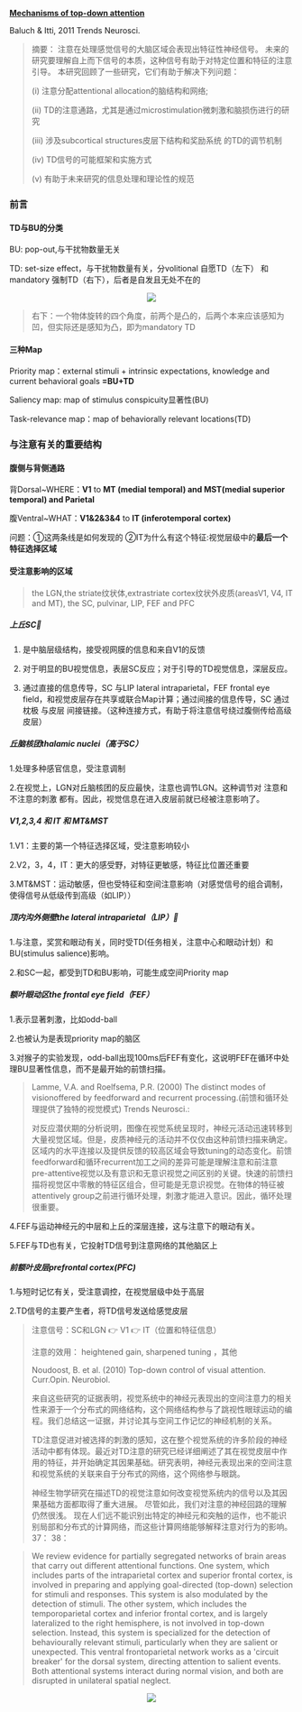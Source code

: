 [**Mechanisms of top-down attention**](https://pubmed.ncbi.nlm.nih.gov/21439656/)

Baluch & Itti, 2011 Trends Neurosci.

>摘要：
>注意在处理感觉信号的大脑区域会表现出特征性神经信号。
>未来的研究要理解自上而下信号的本质，这种信号有助于对特定位置和特征的注意引导。
>本研究回顾了一些研究，它们有助于解决下列问题：
>
>(i)	注意分配attentional allocation的脑结构和网络; 
>
>(ii)  TD的注意通路，尤其是通过microstimulation微刺激和脑损伤进行的研究
>
>(iii) 涉及subcortical structures皮层下结构和奖励系统 的TD的调节机制  
>
>(iv)	 TD信号的可能框架和实施方式
>
>(v)	有助于未来研究的信息处理和理论性的规范

### 前言

#### TD与BU的分类
BU: pop-out,与干扰物数量无关

TD: set-size effect，与干扰物数量有关，分volitional 自愿TD（左下） 和mandatory 强制TD（右下），后者是自发且无处不在的

 <div align=center><img src="https://user-images.githubusercontent.com/80901934/113806168-6cb9c500-9794-11eb-8212-9320670a9904.png" ></div>

>右下：一个物体旋转的四个角度，前两个是凸的，后两个本来应该感知为凹，但实际还是感知为凸，即为mandatory TD

#### 三种Map
Priority map：external stimuli + intrinsic expectations, knowledge and current behavioral goals **=BU+TD**
            
Saliency map: map of stimulus conspicuity显著性(BU)

Task-relevance map：map of behaviorally relevant locations(TD)

### 与注意有关的重要结构

#### 腹侧与背侧通路

背Dorsal~WHERE：**V1** to **MT (medial temporal)  and MST(medial superior temporal)  and Parietal**

腹Ventral~WHAT：**V1&2&3&4** to **IT (inferotemporal cortex)**

问题：①这两条线是如何发现的 ②IT为什么有这个特征:视觉层级中的**最后一个特征选择区域**

#### 受注意影响的区域
>the LGN,the striate纹状体,extrastriate cortex纹状外皮质(areasV1, V4, IT and MT), the SC, pulvinar, LIP, FEF and PFC

##### 上丘SC💮

1. 是中脑层级结构，接受视网膜的信息和来自V1的反馈

2. 对于明显的BU视觉信息，表层SC反应；对于引导的TD视觉信息，深层反应。

3. 通过直接的信息传导，SC 与LIP lateral intraparietal，FEF frontal eye field，和视觉皮层存在共享或联合Map计算；通过间接的信息传导，SC 通过 枕极 与皮层 间接链接。（这种连接方式，有助于将注意信号绕过腹侧传给高级皮层）

##### 丘脑核团thalamic nuclei（高于SC）

1.处理多种感官信息，受注意调制

2.在视觉上，LGN对丘脑核团的反应最快，注意也调节LGN。这种调节对 注意和不注意的刺激 都有。因此，视觉信息在进入皮层前就已经被注意影响了。

##### V1,2,3,4 和 IT 和 MT&MST

1.V1：主要的第一个特征选择区域，受注意影响较小

2.V2，3，4，IT：更大的感受野，对特征更敏感，特征比位置还重要

3.MT&MST：运动敏感，但也受特征和空间注意影响（对感觉信号的组合调制，使得信号从低级传到高级（如LIP））

##### 顶内沟外侧壁the lateral intraparietal（LIP）💮

1.与注意，奖赏和眼动有关，同时受TD(任务相关，注意中心和眼动计划）和BU(stimulus salience)影响。

2.和SC一起，都受到TD和BU影响，可能生成空间Priority map

##### 额叶眼动区the frontal eye field（FEF）

1.表示显著刺激，比如odd-ball

2.也被认为是表现priority map的脑区

3.对猴子的实验发现，odd-ball出现100ms后FEF有变化，这说明FEF在循环中处理BU显著性信息，而不是最开始的前馈扫描。

> Lamme, V.A. and Roelfsema, P.R. (2000) The distinct modes of visionoffered by feedforward and recurrent processing.(前馈和循环处理提供了独特的视觉模式) Trends Neurosci.:
> 
> 对反应潜伏期的分析说明，图像在视觉系统呈现时，神经元活动迅速转移到大量视觉区域。但是，皮质神经元的活动并不仅仅由这种前馈扫描来确定。区域内的水平连接以及提供反馈的较高区域会导致tuning的动态变化。前馈feedforward和循环recurrent加工之间的差异可能是理解注意和前注意pre-attentive视觉以及有意识和无意识视觉之间区别的关键。快速的前馈扫描将视觉区中零散的特征区组合，但可能是无意识视觉。在物体的特征被attentively group之前进行循环处理，刺激才能进入意识。因此，循环处理很重要。

4.FEF与运动神经元的中层和上丘的深层连接，这与注意下的眼动有关。

5.FEF与TD也有关，它投射TD信号到注意网络的其他脑区上

##### 前额叶皮层prefrontal cortex(PFC)

1.与短时记忆有关，受注意调控，在视觉层级中处于高层

2.TD信号的主要产生者，将TD信号发送给感觉皮层

>注意信号：SC和LGN 👉 V1 👉 IT（位置和特征信息）
>
>注意的效用： heightened gain, sharpened tuning ，其他
>
>Noudoost, B. et al. (2010) Top-down control of visual attention. Curr.Opin. Neurobiol.
>
>来自这些研究的证据表明，视觉系统中的神经元表现出的空间注意力的相关性来源于一个分布式的网络结构，这个网络结构参与了跳视性眼球运动的编程。我们总结这一证据，并讨论其与空间工作记忆的神经机制的关系。
>
>TD注意促进对被选择的刺激的感知，这在整个视觉系统的许多阶段的神经活动中都有体现。最近对TD注意的研究已经详细阐述了其在视觉皮层中作用的特征，并开始确定其因果基础。研究表明，神经元表现出来的空间注意和视觉系统的关联来自于分布式的网络，这个网络参与眼跳。
>
>神经生物学研究在描述TD的视觉注意如何改变视觉系统内的信号以及其因果基础方面都取得了重大进展。 尽管如此，我们对注意的神经回路的理解仍然很浅。 现在人们远不能识别出特定的神经元和突触的运作，也不能识别局部和分布式的计算网络，而这些计算网络能够解释注意对行为的影响。
>37：
>38：
>


>We review evidence for partially segregated networks of brain areas that carry out different attentional functions. One system, which includes parts of the intraparietal cortex and superior frontal cortex, is involved in preparing and applying goal-directed (top-down) selection for stimuli and responses. This system is also modulated by the detection of stimuli. The other system, which includes the temporoparietal cortex and inferior frontal cortex, and is largely lateralized to the right hemisphere, is not involved in top-down selection. Instead, this system is specialized for the detection of behaviourally relevant stimuli, particularly when they are salient or unexpected. This ventral frontoparietal network works as a 'circuit breaker' for the dorsal system, directing attention to salient events. Both attentional systems interact during normal vision, and both are disrupted in unilateral spatial neglect.


<div align=center><img src="https://user-images.githubusercontent.com/80901934/114027755-4b4afd00-98aa-11eb-8230-a962c6658bc7.png" ></div>
